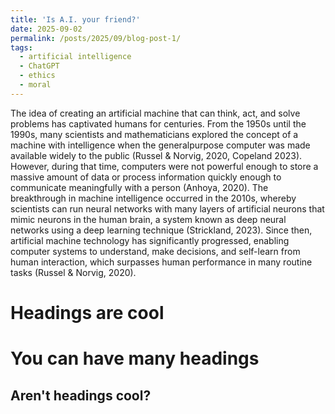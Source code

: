 ```yaml
---
title: 'Is A.I. your friend?'
date: 2025-09-02
permalink: /posts/2025/09/blog-post-1/
tags:
  - artificial intelligence
  - ChatGPT
  - ethics
  - moral
---
```


The idea of creating an artificial machine that can think, act, and solve problems has captivated humans for centuries. From the 1950s until the 1990s, many scientists and mathematicians explored the concept of a machine with intelligence when the generalpurpose computer was made available widely to the public (Russel & Norvig, 2020, Copeland 2023). However, during that time, computers were not powerful enough to store a massive amount of data or process information quickly enough to communicate meaningfully with a person (Anhoya, 2020). The breakthrough in machine intelligence occurred in the 2010s, whereby scientists can run neural networks with many layers of artificial neurons that mimic neurons in the human brain, a system known as deep neural networks using a deep learning technique (Strickland, 2023). Since then, artificial machine technology has significantly progressed, enabling computer systems to understand, make decisions, and self-learn from human interaction, which surpasses human performance in many routine tasks (Russel & Norvig, 2020).

Headings are cool
======

You can have many headings
======

Aren't headings cool?
------
